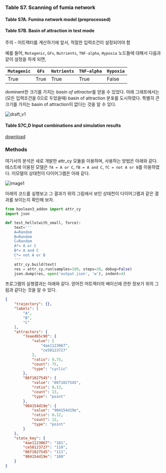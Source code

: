 ### Table S7. Scanning of fumia network

#### Table S7A. Fumina network model (preprocessed)

#### Table S7B. Basin of attraction in test mode
주의 - 어트랙터를 계산하기에 앞서, 적절한 입력조건이 설정되어야 함

예를 들어, `Mutagenic`, `GFs`, `Nutrients`, `TNF-alpha`, `Hypoxia` 노드들에 대해서 다음과 같이 설정을 하게 되면,

`Mutagenic` | `GFs` | `Nutrients` | `TNF-alpha` | `Hypoxia` |
---|---|---|---|---|
True|True|True|True|False|

dominent한 크기를 가지는 *basin of attractor*를 얻을 수 있었다. 아래 그래프에서는 (모든 입력조건을 0으로 두었을때) basin of attraction 분포를 도시하였다. 특별히 큰 크기를 가지는 basin of attraction이 없다는 것을 알 수 있다.

![draft_v1][draft_v1]

#### Table S7C,D Input combinations and simulation results
[download](http://gofile.me/3gpVt/QgRA45O0V)

### Methods
여기서의 분석은 새로 개발한 attr_cy 모듈을 이용하며, 사용하는 방법은 아래와 같다. 테스트에 이용된 모델은 `fA = A or C`, `fB = A and C`, `fC = not A or B`를 이용하였다. 이모델의 상태천이 다이어그램은 아래 같다.

![image1][image1]

아래의 코드를 실행보고 그 결과가 위의 그림에서 보인 상태천이 다이어그램과 같은 결과를 보이는지 확인해 보자.
```python
from boolean3_addon import attr_cy
import json

def test_hello(with_small, force):
    text='''
    A=Random
    B=Random
    C=Random
    A*= A or C
    B*= A and C
    C*= not A or B
    '''
    attr_cy.build(text)
    res = attr_cy.run(samples=100, steps=30, debug=False)
    json.dump(res, open('output.json', 'w'), indent=4)
```

프로그램의 실행결과는 아래와 같다. 얻어진 어트렉터의 베이신에 관한 정보가 위의 그림과 같다는 것을 알 수 있다.

```json
{
    "trajectory": {},
    "labels": [
        "A",
        "B",
        "C"
    ],
    "attractors": {
        "7eaed65c90": {
            "value": [
                "4ae1123067",
                "ce58123727"
            ],
            "ratio": 0.75,
            "count": 75,
            "type": "cyclic"
        },
        "86f1027545": {
            "value": "86f1027545",
            "ratio": 0.13,
            "count": 13,
            "type": "point"
        },
        "904154d19e": {
            "value": "904154d19e",
            "ratio": 0.12,
            "count": 12,
            "type": "point"
        }
    },
    "state_key": {
        "4ae1123067": "101",
        "ce58123727": "110",
        "86f1027545": "111",
        "904154d19e": "100"
    }
}
```

[image1]: https://www.dropbox.com/s/9yeovfo31ftfxz0/2016-10-15%2017_12_43-%EC%82%AC%EC%A7%84.png?dl=1

[draft_v1]: https://github.com/jehoons/sbie_optdrug/blob/master/result/tab_s7/TABLE_S7B_ATTRACTORS.png
